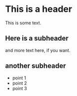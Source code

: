 # This is a header
This is some text. 
## Here is a subheader
and more text here, if you want. 
## another subheader
* point 1
* point 2
* point 3
